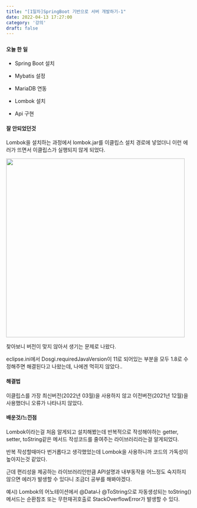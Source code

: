 ```yaml
---
title: "[1일차]SpringBoot 기반으로 서버 개발하기-1"
date: 2022-04-13 17:27:00
category: '강의'
draft: false
---
```


##### 

#### 오늘 한 일

- Spring Boot 설치

- Mybatis 설정

- MariaDB 연동

- Lombok 설치

- Api 구현

  

#### 잘 안되었던것

Lombok을 설치하는 과정에서 lombok.jar를 이클립스 설치 경로에 넣었더니 이런 에러가 뜨면서 이클립스가 실행되지 않게 되었다.

<img src="file:///C:/Github/Fixed/content/blog/Inflearn/images/220413_01.PNG" title="" alt="" width="484">

찾아보니 버전이 맞지 않아서 생기는 문제로 나왔다.

eclipse.ini에서 Dosgi.requiredJavaVersion이 11로 되어있는 부분을 모두 1.8로 수정해주면 해결된다고 나왔는데, 나에겐 먹히지 않았다..



#### 해결법

이클립스를 가장 최신버전(2022년 03월)을 사용하지 않고 이전버전(2021년 12월)을 사용했더니 오류가 나타나지 않았다.



#### 배운것/느낀점

Lombok이라는걸 처음 알게되고 설치해봤는데 반복적으로 작성해야하는 getter, setter, toString같은 메서드 작성코드를 줄여주는 라이브러리라는걸 알게되었다.

반복 작성할때마다 번거롭다고 생각했었는데 Lombok을 사용하니까 코드의 가독성이 높아지는것 같았다.

근데 편리성을 제공하는 라이브러리인만큼 API설명과 내부동작을 어느정도 숙지하지 않으면 에러가 발생할 수 있다니 조금더 공부를 해봐야겠다.

예시) Lombok의 어노테이션에서 @Data나 @ToString으로 자동생성되는 toString()메서드는 순환참조 또는 무한재귀호출로 StackOverflowError가 발생할 수 있다. 
